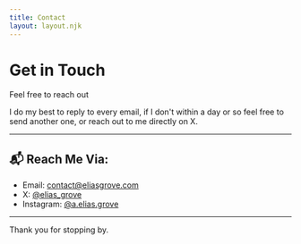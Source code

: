 ```yaml
---
title: Contact
layout: layout.njk
---
```


# Get in Touch

Feel free to reach out

I do my best to reply to every email, if I don't within a day or so feel free to send another one, or reach out to me directly on X.

---

## 📬 Reach Me Via:

- Email: [contact@eliasgrove.com](mailto:contact@eliasgrove.com)  
- X: [@elias_grove](https://twitter.com/elias_grove)  
- Instagram: [@a.elias.grove](https://instagram.com/a.elias.grove)
  
---

Thank you for stopping by.
